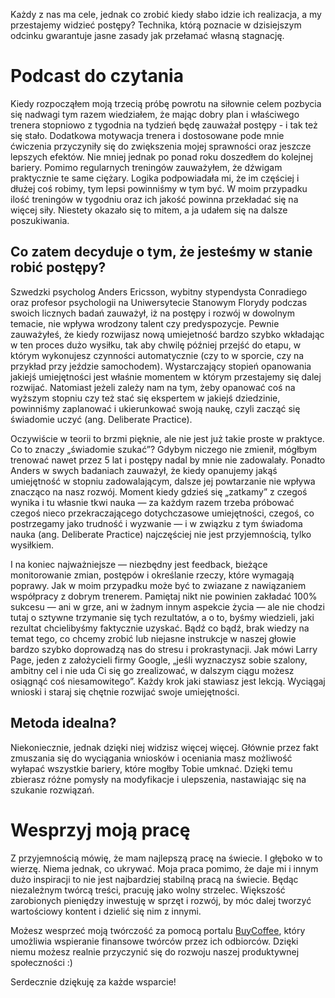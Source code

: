 Każdy z nas ma cele, jednak co zrobić kiedy słabo idzie ich realizacja, a my przestajemy widzieć postępy? Technika, którą poznacie w dzisiejszym odcinku gwarantuje jasne zasady jak przełamać własną stagnację.

Podcast do czytania
===================

Kiedy rozpocząłem moją trzecią próbę powrotu na siłownie celem pozbycia się nadwagi tym razem wiedziałem, że mając dobry plan i właściwego trenera stopniowo z tygodnia na tydzień będę zauważał postępy - i tak też się stało. Dodatkowa motywacja trenera i dostosowane pode mnie ćwiczenia przyczyniły się do zwiększenia mojej sprawności oraz jeszcze lepszych efektów. Nie mniej jednak po ponad roku doszedłem do kolejnej bariery. Pomimo regularnych treningów zauważyłem, że dźwigam praktycznie te same ciężary. Logika podpowiadała mi, że im częściej i dłużej coś robimy, tym lepsi powinniśmy w tym być. W moim przypadku ilość treningów w tygodniu oraz ich jakość powinna przekładać się na więcej siły. Niestety okazało się to mitem, a ja udałem się na dalsze poszukiwania.

**Co zatem decyduje o tym, że jesteśmy w stanie robić postępy?**
----------------------------------------------------------------

Szwedzki psycholog Anders Ericsson, wybitny stypendysta Conradiego oraz profesor psychologii na Uniwersytecie Stanowym Florydy podczas swoich licznych badań zauważył, iż na postępy i rozwój w dowolnym temacie, nie wpływa wrodzony talent czy predyspozycje. Pewnie zauważyłeś, że kiedy rozwijasz nową umiejetność bardzo szybko wkładając w ten proces dużo wysiłku, tak aby chwilę później przejść do etapu, w którym wykonujesz czynności automatycznie (czy to w sporcie, czy na przykład przy jeździe samochodem). Wystarczający stopień opanowania jakiejś umiejętności jest właśnie momentem w którym przestajemy się dalej rozwijać. Natomiast jeżeli zależy nam na tym, żeby opanować coś na wyższym stopniu czy też stać się ekspertem w jakiejś dziedzinie, powinniśmy zaplanować i ukierunkować swoją naukę, czyli zacząć się świadomie uczyć (ang. Deliberate Practice).

Oczywiście w teorii to brzmi pięknie, ale nie jest już takie proste w praktyce. Co to znaczy „świadomie szukać”? Gdybym niczego nie zmienił, mógłbym trenować nawet przez 5 lat i postępy nadal by mnie nie zadowalały. Ponadto Anders w swych badaniach zauważył, że kiedy opanujemy jakąś umiejętność w stopniu zadowalającym, dalsze jej powtarzanie nie wpływa znacząco na nasz rozwój. Moment kiedy gdzieś się „zatkamy” z czegoś wynika i tu własnie tkwi nauka — za każdym razem trzeba próbować czegoś nieco przekraczającego dotychczasowe umiejętności, czegoś, co postrzegamy jako trudność i wyzwanie — i w związku z tym świadoma nauka (ang. Deliberate Practice) najczęściej nie jest przyjemnością, tylko wysiłkiem.

I na koniec najważniejsze — niezbędny jest feedback, bieżące monitorowanie zmian, postępów i określanie rzeczy, które wymagają poprawy. Jak w moim przypadku może być to zwiazane z nawiązaniem współpracy z dobrym trenerem. Pamiętaj nikt nie powinien zakładać 100% sukcesu — ani w grze, ani w żadnym innym aspekcie życia — ale nie chodzi tutaj o sztywne trzymanie się tych rezultatów, a o to, byśmy wiedzieli, jaki rezultat chcielibyśmy faktycznie uzyskać. Bądź co bądź, brak wiedzy na temat tego, co chcemy zrobić lub niejasne instrukcje w naszej głowie bardzo szybko doprowadzą nas do stresu i prokrastynacji. Jak mówi Larry Page, jeden z założycieli firmy Google, „jeśli wyznaczysz sobie szalony, ambitny cel i nie uda Ci się go zrealizować, w dalszym ciągu możesz osiągnąć coś niesamowitego”. Każdy krok jaki stawiasz jest lekcją. Wyciągaj wnioski i staraj się chętnie rozwijać swoje umiejętności.

**Metoda idealna?**
-------------------

Niekoniecznie, jednak dzięki niej widzisz więcej więcej. Głównie przez fakt zmuszania się do wyciągania wniosków i oceniania masz możliwość wyłapać wszystkie bariery, które mogłby Tobie umknać. Dzięki temu zbierasz różne pomysły na modyfikacje i ulepszenia, nastawiając się na szukanie rozwiązań.

Wesprzyj moją pracę
===================

Z przyjemnością mówię, że mam najlepszą pracę na świecie. I głęboko w to wierzę. Niema jednak, co ukrywać. Moja praca pomimo, że daje mi i innym dużo inspiracji to nie jest najbardziej stabilną pracą na świecie. Będąc niezależnym twórcą treści, pracuję jako wolny strzelec. Większość zarobionych pieniędzy inwestuję w sprzęt i rozwój, by móc dalej tworzyć wartościowy kontent i dzielić się nim z innymi.

Możesz wesprzeć moją twórczość za pomocą portalu [BuyCoffee](https://buycoffee.to/leszekkrol), który umożliwia wspieranie finansowe twórców przez ich odbiorców. Dzięki niemu możesz realnie przyczynić się do rozwoju naszej produktywnej społeczności :)

Serdecznie dziękuję za każde wsparcie!